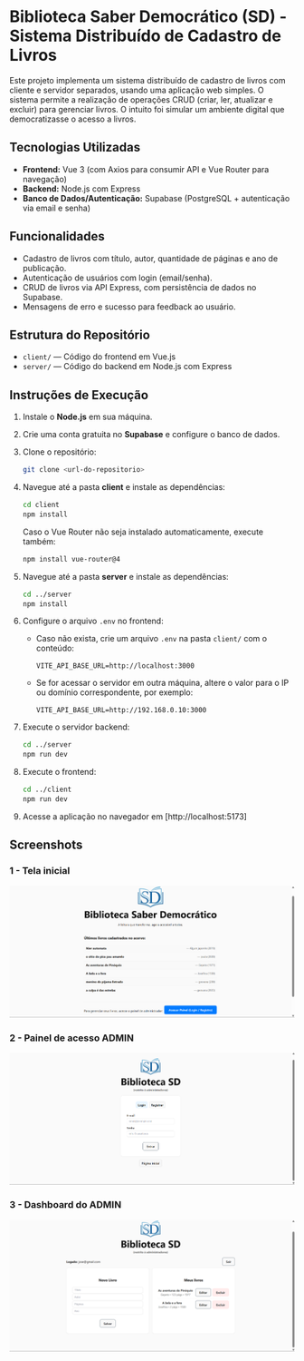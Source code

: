 # Biblioteca Saber Democrático (SD) - Sistema Distribuído de Cadastro de Livros

Este projeto implementa um sistema distribuído de cadastro de livros com cliente e servidor separados, usando uma aplicação web simples. O sistema permite a realização de operações CRUD (criar, ler, atualizar e excluir) para gerenciar livros. O intuito foi simular um ambiente digital que democratizasse o acesso a livros.

## Tecnologias Utilizadas

- **Frontend:** Vue 3 (com Axios para consumir API e Vue Router para navegação)
- **Backend:** Node.js com Express
- **Banco de Dados/Autenticação:** Supabase (PostgreSQL + autenticação via email e senha)

## Funcionalidades

- Cadastro de livros com título, autor, quantidade de páginas e ano de publicação.
- Autenticação de usuários com login (email/senha).
- CRUD de livros via API Express, com persistência de dados no Supabase.
- Mensagens de erro e sucesso para feedback ao usuário.

## Estrutura do Repositório

- `client/` — Código do frontend em Vue.js
- `server/` — Código do backend em Node.js com Express

## Instruções de Execução

1. Instale o **Node.js** em sua máquina.
2. Crie uma conta gratuita no **Supabase** e configure o banco de dados.
3. Clone o repositório:
    ```bash
    git clone <url-do-repositorio>
    ```
4. Navegue até a pasta **client** e instale as dependências:
    ```bash
    cd client
    npm install
    ```
    Caso o Vue Router não seja instalado automaticamente, execute também:
    ```bash
    npm install vue-router@4
    ```
5. Navegue até a pasta **server** e instale as dependências:
    ```bash
    cd ../server
    npm install
    ```
6. Configure o arquivo `.env` no frontend:
    - Caso não exista, crie um arquivo `.env` na pasta `client/` com o conteúdo:
      ```
      VITE_API_BASE_URL=http://localhost:3000
      ```
    - Se for acessar o servidor em outra máquina, altere o valor para o IP ou domínio correspondente, por exemplo:
      ```
      VITE_API_BASE_URL=http://192.168.0.10:3000
      ```

7. Execute o servidor backend:
    ```bash
    cd ../server
    npm run dev
    ```
8. Execute o frontend:
    ```bash
    cd ../client
    npm run dev
    ```
9. Acesse a aplicação no navegador em [http://localhost:5173]

## Screenshots

### 1 - Tela inicial
![alt text](image-1.png)

### 2 - Painel de acesso ADMIN
![alt text](image-2.png)

### 3 - Dashboard do ADMIN
![alt text](image-3.png)